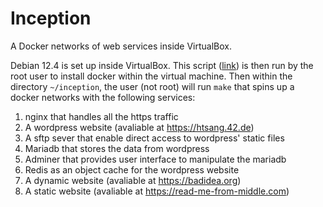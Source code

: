# Inception

A Docker networks of web services inside VirtualBox.

Debian 12.4 is set up inside VirtualBox. This script ([link](./docs/setup.sh)) is then run by the root user to install docker within the virtual machine. Then within the directory `~/inception`, the user (not root) will run `make` that spins up a docker networks with the following services:

1. nginx that handles all the https traffic
2. A wordpress website (avaliable at https://htsang.42.de)
3. A sftp sever that enable direct access to wordpress' static files
4. Mariadb that stores the data from wordpress
5. Adminer that provides user interface to manipulate the mariadb
6. Redis as an object cache for the wordpress website
7. A dynamic website (avaliable at https://badidea.org)
8. A static website (avaliable at https://read-me-from-middle.com)
